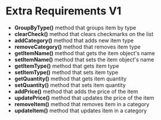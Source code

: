 # Extra Requirements V1

* **GroupByType()** method that groups item by type
* **clearCheck()** method that clears checkmarks on the list
* **addCategory()** method that adds new item type
* **removeCategory()** method that removes item type
* **getItemName()** method that gets the item object's name
* **setItemName()** method that sets the item object's name
* **getItemType()** method that gets item type
* **setItemType()** method that sets item type
* **getQuantity()** method that gets item quantity
* **setQuantity()** method that sets item quantity
* **addPrice()** method that adds the price of the item
* **updatePrice()** method that updates the price of the item
* **removeItem()** method that removes item in a category
* **updateItem()** method that updates item  in a category